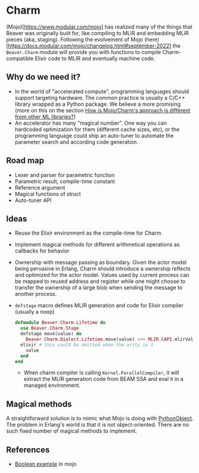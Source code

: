 # Charm

(Mojo)[https://www.modular.com/mojo] has realized many of the things that Beaver was originally built for, like compiling to MLIR and embedding MLIR pieces (aka, staging).
Following the evolvement of Mojo (here)[https://docs.modular.com/mojo/changelog.html#september-2022] the `Beaver.Charm` module will provide you with functions to compile Charm-compatible Elixir code to MLIR and eventually machine code.

## Why do we need it?

- In the world of "accelerated compute", programming languages should support targeting hardware.
  The common practice is usually a C/C++ library wrapped as a Python package.
  We believe a more promising (more on this on the section [How is Mojo/Charm's approach is different from other ML libraries?]())
- An accelerator has many "magical number". One way you can hardcoded optimization for them (different cache sizes, etc),
  or the programming language could ship an auto-tuner to automate the parameter search and according code generation.

## Road map

- Lexer and parser for parametric function
- Parametric result, compile-time constant
- Reference argument
- Magical functions of struct
- Auto-tuner API

## Ideas

- Reuse the Elixir environment as the compile-time for Charm
- Implement magical methods for different arithmetical operations as callbacks for behavior
- Ownership with message passing as boundary. Given the actor model being pervasive in Erlang,
  Charm should introduce a ownership reflects and optimized for the actor model.
  Values used by current process can be mapped to reused address and register while
  one might choose to transfer the ownership of a large blob when sending the message to another process.
- `defstage` macro defines MLIR generation and code for Elixir compiler (usually a noop)

  ```elixir
  defmodule Beaver.Charm.Lifetime do
    use Beaver.Charm.Stage
    defstage move(value) do
      Beaver.Charm.Dialect.Lifetime.move(value) >>> MLIR.CAPI.mlirValueGetType(value)
    elixir # this could be omitted when the arity is 1
      value
    end
  end
  ```

  - When charm compiler is calling `Kernel.ParallelCompiler`,
    it will extract the MLIR generation code from BEAM SSA and eval it in a managed environment.

## Magical methods

A straightforward solution is to mimic what Mojo is doing with [PythonObject](https://docs.modular.com/mojo/MojoPython/PythonObject.html).
The problem in Erlang's world is that it is not object-oriented. There are no such fixed number of magical methods to implement.

## References

- [Boolean example](https://docs.modular.com/mojo/notebooks/BoolMLIR.html) in mojo

